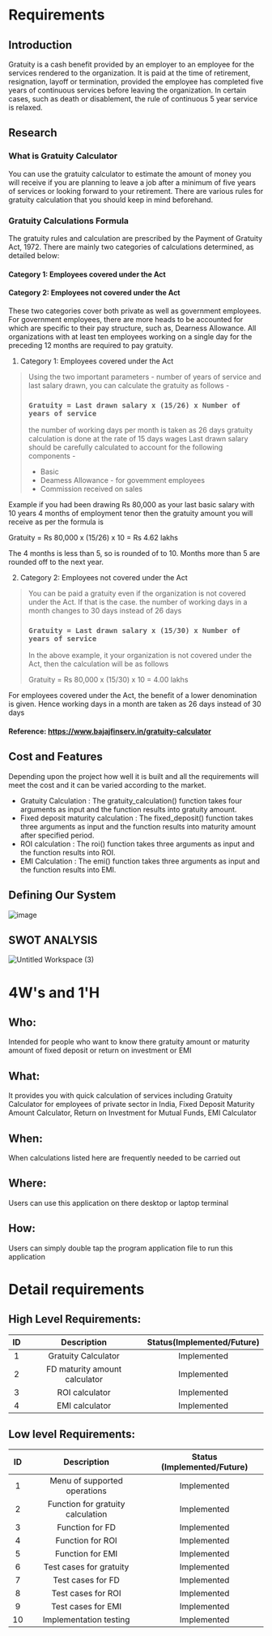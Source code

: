 # Requirements
## Introduction
Gratuity is a cash benefit provided by an employer to an employee for the services rendered to the organization. It is paid at the time of retirement, resignation, layoff or termination, provided the employee has completed five years of continuous services before leaving the organization. In certain cases, such as death or disablement, the rule of continuous 5 year service is relaxed.

## Research

### What is Gratuity Calculator
You can use the gratuity calculator to estimate the amount of money you will receive if you are planning to leave a job after a minimum of five years of services or looking forward to your retirement. There are various rules for gratuity calculation that you should keep in mind beforehand.

### Gratuity Calculations Formula
The gratuity rules and calculation are prescribed by the Payment of Gratuity Act, 1972. There are mainly two categories of calculations determined, as detailed below:
#### Category 1: Employees covered under the Act
#### Category 2: Employees not covered under the Act

These two categories cover both private as well as government employees. For government employees, there are more heads to be accounted for which are specific to their pay structure, such as, Dearness Allowance. All organizations with at least ten employees working on a single day for the preceding 12 months are required to pay gratuity.

1. Category 1: Employees covered under the Act 

> Using the two important parameters - number of years of service and last salary drawn, you can calculate the gratuity as follows - 
> ### ` Gratuity = Last drawn salary x (15/26) x Number of years of service `
> the number of working days per month is taken as 26 days
> gratuity calculation is done at the rate of 15 days wages
> Last drawn salary should be carefully calculated to account for the following components -
> * Basic
> * Deamess Allowance - for govemment employees
> * Commission received on sales

Example if you had been drawing Rs 80,000 as your last basic salary with 10 years 4 months of employment tenor then the gratuity amount you will receive as per the formula is

Gratuity = Rs 80,000 x (15/26) x 10 = Rs 4.62 lakhs

The 4 months is less than 5, so is rounded of to 10. Months more than 5 are rounded off to the next year.

2. Category 2: Employees not covered under the Act

> You can be paid a gratuity even if the organization is not covered under the Act. If that is the case. the number of working days in a month changes to 30 days instead of 26 days
> ### ` Gratuity = Last drawn salary x (15/30) x Number of years of service `
> In the above example, it your organization is not covered under the Act, then the calculation will be as follows
> 
> Gratuity = Rs 80,000 x (15/30) x 10 = 4.00 lakhs

For employees covered under the Act, the benefit of a lower denomination is given. Hence working days in a month are taken as 26 days instead of 30 days

#### Reference: https://www.bajajfinserv.in/gratuity-calculator

## Cost and Features
Depending upon the project how well it is built and all the requirements will meet the cost and it can be varied according to the market.
- Gratuity Calculation : The gratuity_calculation() function takes four arguments as input and the function results into gratuity amount.
- Fixed deposit maturity calculation : The fixed_deposit() function takes three arguments as input and the function results into maturity amount after specified period.
- ROI calculation : The roi() function takes three arguments as input and the function results into ROI.
- EMI Calculation : The emi() function takes three arguments as input and the function results into EMI.


## Defining Our System
![image](https://user-images.githubusercontent.com/42568338/114858827-99f71a80-9e07-11eb-8b49-c74d2555ba39.png)

## SWOT ANALYSIS
![Untitled Workspace (3)](https://user-images.githubusercontent.com/42568338/114152383-dc1de900-993b-11eb-9b55-5654dd1c6739.png)

# 4W&#39;s and 1&#39;H

## Who:

Intended for people who want to know there gratuity amount or maturity amount of fixed deposit or return on investment or EMI

## What:

It provides you with quick calculation of services including Gratuity Calculator for employees of private sector in India, Fixed Deposit Maturity Amount Calculator, Return on Investment for Mutual Funds, EMI Calculator

## When:

When calculations listed here are frequently needed to be carried out

## Where:

Users can use this application on there desktop or laptop terminal

## How:

Users can simply double tap the program application file to run this application

# Detail requirements
## High Level Requirements:

|ID|Description|Status(Implemented/Future)|
|:--:|:--:|:--:|
|1|Gratuity Calculator|Implemented|
|2|FD maturity amount calculator|Implemented|
|3|ROI calculator|Implemented|
|4|EMI calculator|Implemented|


##  Low level Requirements:
 
| ID | Description | Status (Implemented/Future)|
|:--:|:--:|:--:|
|1|Menu of supported operations|Implemented|
|2|Function for gratuity calculation|Implemented|
|3|Function for FD|Implemented|
|4|Function for ROI|Implemented|
|5|Function for EMI|Implemented|
|6|Test cases for gratuity|Implemented|
|7|Test cases for FD|Implemented|
|8|Test cases for ROI|Implemented|
|9|Test cases for EMI|Implemented|
|10|Implementation testing|Implemented|

